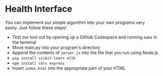 # Health Interface
You can implement our simple algorithm into your own programs very easily. Just follow these steps!
- Test our tool out by opening up a Github Codespace and running ```make``` in the terminal
- Move main.py into your program's directory
- Append the contents of ```server.js``` into the file that you run using Node.js
- ```pip install scikit-learn nltk```
- ```npm install cors express```
- Insert ```index.html``` into the appropriate part of your HTML
